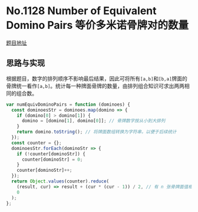 # No.1128 Number of Equivalent Domino Pairs 等价多米诺骨牌对的数量

[题目地址](https://leetcode-cn.com/problems/number-of-equivalent-domino-pairs/)

## 思路与实现

根据题目，数字的排列顺序不影响最后结果，因此可将所有`[a,b]`和`[b,a]`牌面的骨牌统一看作`[a,b]`。统计每一种牌面骨牌的数量，由排列组合知识可求出两两相同的组合数。

```javascript
var numEquivDominoPairs = function (dominoes) {
  const dominoesStr = dominoes.map(domino => {
    if (domino[0] > domino[1]) {
      domino = [domino[1], domino[0]]; // 骨牌数字按从小到大排列
    }
    return domino.toString(); // 将牌面数组转换为字符串，以便于后续统计
  });
  const counter = {};
  dominoesStr.forEach(dominoStr => {
    if (!counter[dominoStr]) {
      counter[dominoStr] = 0;
    }
    counter[dominoStr]++;
  });
  return Object.values(counter).reduce(
    (result, cur) => result + (cur * (cur - 1)) / 2, // 有 n 张骨牌面值相同，根据排列组合，两两成对的数量为 n*(n-1)/2
    0
  );
};
```